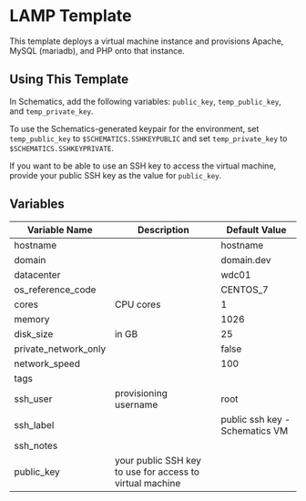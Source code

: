 # LAMP Template

This template deploys a virtual machine instance and provisions Apache, MySQL (mariadb), and PHP onto that instance. 

## Using This Template

In Schematics, add the following variables: `public_key`, `temp_public_key`, and `temp_private_key`.

To use the Schematics-generated keypair for the environment, set `temp_public_key` to `$SCHEMATICS.SSHKEYPUBLIC` and set `temp_private_key` to `$SCHEMATICS.SSHKEYPRIVATE`. 

If you want to be able to use an SSH key to access the virtual machine, provide your public SSH key as the value for `public_key`.

## Variables

|Variable Name|Description|Default Value|
|-------------|-----------|-------------|
|hostname     |           |hostname|
|domain       |           |domain.dev|
|datacenter   |           |wdc01|
|os_reference_code||CENTOS_7|
|cores|CPU cores|1|
|memory||1026|
|disk_size|in GB|25|
|private_network_only||false|
|network_speed||100|
|tags|||
|ssh_user|provisioning username|root|
|ssh_label||public ssh key - Schematics VM|
|ssh_notes|||
|public_key|your public SSH key to use for access to virtual machine||
